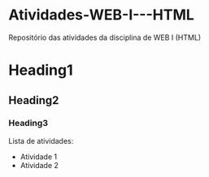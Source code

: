 # Atividades-WEB-I---HTML
Repositório das atividades da disciplina de WEB I (HTML)

# Heading1
## Heading2
### Heading3

Lista de atividades:

- Atividade 1
- Atividade 2
